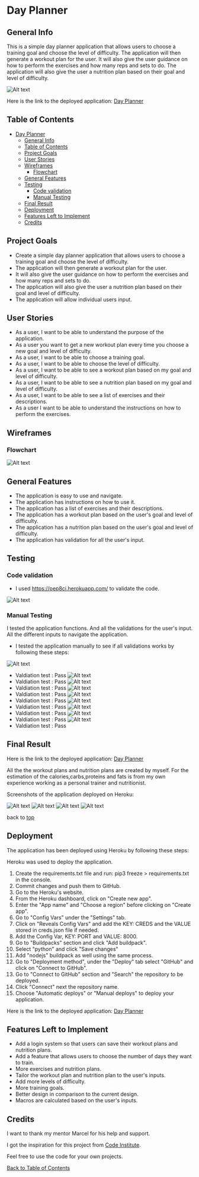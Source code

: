 # Day Planner

## General Info

This is a simple day planner application that allows users to choose a training goal and choose the level of difficulty. The application will then generate a workout plan for the user. It will also give the user guidance on how to perform the exercises and how many reps and sets to do. The application will also give the user a nutrition plan based on their goal and level of difficulty.

![Alt text](/assets/images/one.png?raw=true "One")

Here is the link to the deployed application: [Day Planner](https://day-planner.herokuapp.com/)

## Table of Contents

- [Day Planner](#day-planner)
  - [General Info](#general-info)
  - [Table of Contents](#table-of-contents)
  - [Project Goals](#project-goals)
  - [User Stories](#user-stories)
  - [Wireframes](#wireframes)
    - [Flowchart](#flowchart)
  - [General Features](#general-features)
  - [Testing](#testing)
    - [Code validation](#code-validation)
    - [Manual Testing](#manual-testing)
  - [Final Result](#final-result)
  - [Deployment](#deployment)
  - [Features Left to Implement](#features-left-to-implement)
  - [Credits](#credits)

## Project Goals

- Create a simple day planner application that allows users to choose a training goal and choose the level of difficulty.
- The application will then generate a workout plan for the user.
- It will also give the user guidance on how to perform the exercises and how many reps and sets to do.
- The application will also give the user a nutrition plan based on their goal and level of difficulty.
- The application will allow individual users input.

## User Stories

- As a user, I want to be able to understand the purpose of the application.
- As a user you want to get a new workout plan every time you choose a new goal and level of difficulty.
- As a user, I want to be able to choose a training goal.
- As a user, I want to be able to choose the level of difficulty.
- As a user, I want to be able to see a workout plan based on my goal and level of difficulty.
- As a user, I want to be able to see a nutrition plan based on my goal and level of difficulty.
- As a user, I want to be able to see a list of exercises and their descriptions.
- As a user I want to be able to understand the instructions on how to perform the exercises.

## Wireframes

### Flowchart
![Alt text](/assets/images/planner.png?raw=true "Flowchart")
## General Features

- The application is easy to use and navigate.
- The application has instructions on how to use it.
- The application has a list of exercises and their descriptions.
- The application has a workout plan based on the user's goal and level of difficulty.
- The application has a nutrition plan based on the user's goal and level of difficulty.
- The application has validation for all the user's input.

## Testing

### Code validation
- I used https://pep8ci.herokuapp.com/ to validate the code.

![Alt text](/assets/images/pep8.png?raw=true "Pep8")
### Manual Testing

I tested the application functions. And all the validations for the user's input.
All the different inputs to navigate the application.

- I tested the application manually to see if all validations works by following these steps:

![Alt text](/assets/images/validations/vali1.png?raw=true "Validation 1")
- Valdiation test : Pass
![Alt text](/assets/images/validations/vali2.png?raw=true "Validation 2")
- Valdiation test : Pass
![Alt text](/assets/images/validations/vali3.png?raw=true "Validation 3")
- Valdiation test : Pass
![Alt text](/assets/images/validations/vali4.png?raw=true "Validation 4")
- Valdiation test : Pass
![Alt text](/assets/images/validations/vali5.png?raw=true "Validation 5")
- Valdiation test : Pass
![Alt text](/assets/images/validations/vali6.png?raw=true "Validation 6")
- Valdiation test : Pass
![Alt text](/assets/images/validations/vali7.png?raw=true "Validation 7")
- Valdiation test : Pass
![Alt text](/assets/images/validations/vali8.png?raw=true "Validation 8")
- Valdiation test : Pass
![Alt text](/assets/images/validations/vali9.png?raw=true "Validation 9")
- Valdiation test : Pass

## Final Result

Here is the link to the deployed application: [Day Planner](https://day-planner.herokuapp.com/)

All the the workout plans and nutrition plans are created by myself.
For the estimation of the calories,carbs,proteins and fats is from my own experience working as a personal trainer and nutritionist.

Screenshots of the application deployed on Heroku:

![Alt text](/assets/images/one.png?raw=true "One")
![Alt text](/assets/images/two.png?raw=true "Two")
![Alt text](/assets/images/three.png?raw=true "Three")
![Alt text](/assets/images/four.png?raw=true "Four")

back to [top](#table-of-contents)
## Deployment

The application has been deployed using Heroku by following these steps:

Heroku was used to deploy the application.

1. Create the requirements.txt file and run: pip3 freeze > requirements.txt in the console.
2. Commit changes and push them to GitHub.
3. Go to the Heroku's website.
4. From the Heroku dashboard, click on "Create new app".
5. Enter the "App name" and "Choose a region" before clicking on "Create app".
6. Go to "Config Vars" under the "Settings" tab.
7. Click on "Reveals Config Vars" and add the KEY: CREDS and the VALUE stored in creds.json file if needed.
8. Add the Config Var, KEY: PORT and VALUE: 8000.
9. Go to "Buildpacks" section and click "Add buildpack".
10. Select "python" and click "Save changes"
11. Add "nodejs" buildpack as well using the same process.
12. Go to "Deployment method", under the "Deploy" tab select "GitHub" and click on "Connect to GitHub".
13. Go to "Connect to GitHub" section and "Search" the repository to be deployed.
14. Click "Connect" next the repository name.
15. Choose "Automatic deploys" or "Manual deploys" to deploy your application.

Here is the link to the deployed application: [Day Planner](https://day-planner.herokuapp.com/)

## Features Left to Implement

- Add a login system so that users can save their workout plans and nutrition plans.
- Add a feature that allows users to choose the number of days they want to train.
- More exercises and nutrition plans.
- Tailor the workout plan and nutrition plan to the user's inputs.
- Add more levels of difficulty.
- More training goals.
- Better design in comparison to the current design.
- Macros are calculated based on the user's inputs.

## Credits

I want to thank my mentor Marcel for his help and support.

I got the inspiration for this project from [Code Institute](https://github.com/josswe26/macro-calculator/tree/f3b008689f1ec2ee69833bbd41f679e36a9dad5e).

Feel free to use the code for your own projects.

[Back to Table of Contents](#table-of-contents)

